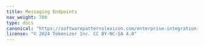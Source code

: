 ```yaml
---
title: Messaging Endpoints
nav_weight: 700
type: docs
canonical: "https://softwarepatternslexicon.com/enterprise-integration-patterns/messaging endpoints"
license: "© 2024 Tokenizer Inc. CC BY-NC-SA 4.0"
---
```

